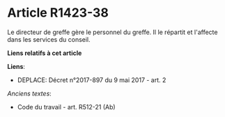# Article R1423-38

Le directeur de greffe gère le personnel du greffe. Il le répartit et l'affecte dans les services du conseil.

**Liens relatifs à cet article**

**Liens**:

  - DEPLACE: Décret n°2017-897 du 9 mai 2017 - art. 2

_Anciens textes_:

  - Code du travail - art. R512-21 (Ab)
